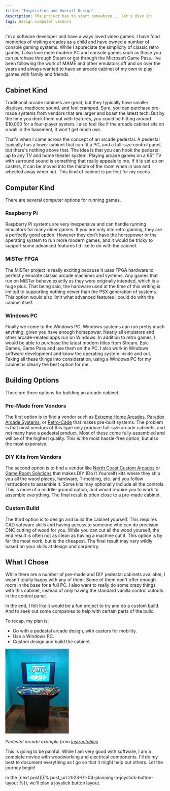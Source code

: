 ```yaml
---
title: "Inspiration and Overall Design"
description: The project has to start somewhere... let's dive in!
tags: design computer vendors
---
```


I'm a software developer and have always loved video games.  I have fond memories of visiting arcades as a child and have owned a number of console gaming systems.  While I appreciate the simplicity of classic retro games, I also love more modern PC and console games such as those you can purchase through Steam or get through the Microsoft Game Pass.  I've been following the work of MAME and other emulators off and on over the years and always wanted to have an arcade cabinet of my own to play games with family and friends.

## Cabinet Kind

Traditional arcade cabinets are great, but they typically have smaller displays, mediocre sound, and feel cramped.  Sure, you can purchase pre-made systems from vendors that are larger and boast the latest tech.  But by the time you deck them out with features, you could be hitting around $10,000 for a four-player system.  I also feel like if the arcade cabinet sits on a wall in the basement, it won't get much use.

That's when I came across the concept of an arcade pedestal.  A pedestal typically has a lower cabinet that can fit a PC, and a full-size control panel, but there's nothing above that.  The idea is that you can hook the pedestal up to any TV and home theater system.  Playing arcade games on a 65" TV with surround sound is something that really appeals to me.  If it is set up on casters, it can be moved into the middle of the room when in use and wheeled away when not.  This kind of cabinet is perfect for my needs.

## Computer Kind

There are several computer options for running games.

### Raspberry Pi

Raspberry Pi systems are very inexpensive and can handle running emulators for many older games.  If you are only into retro gaming, they are a perfectly good option.  However they don't have the horsepower or the operating system to run more modern games, and it would be tricky to support some advanced features I'd like to do with the cabinet.

### MiSTer FPGA

The MiSTer project is really exciting because it uses FPGA hardware to perfectly emulate classic arcade machines and systems.  Any games that run on MiSTer behave exactly as they were originally intended, which is a huge plus.  That being said, the hardware used at the time of this writing is limited to supporting nothing newer than the PSX generation of systems.  This option would also limit what advanced features I could do with the cabinet itself.

### Windows PC

Finally we come to the Windows PC.  Windows systems can run pretty much anything, given you have enough horsepower.  Nearly all emulators and other arcade-related apps run on Windows.  In addition to retro games, I would be able to purchase the latest modern titles from Stream, Epic Games, Game Pass and use them on the PC.  I also work in Windows software development and know the operating system inside and out.  Taking all these things into consideration, using a Windows PC for my cabinet is clearly the best option for me.

## Building Options

There are three options for building an arcade cabinet.

### Pre-Made from Vendors

The first option is to find a vendor such as [Extreme Home Arcades](https://extremehomearcades.com/), [Paradox Arcade Systems](http://www.paradoxarcades.com/), or [Retro-Cade](https://retro-cade.com/) that makes pre-built systems.  The problem is that most vendors of this type only produce full-size arcade cabinets, and not many have a pedestal product.  Most of these come fully-assembled and will be of the highest quality.  This is the most hassle-free option, but also the most expensive.

### DIY Kits from Vendors

The second option is to find a vendor like [North Coast Custom Arcades](https://www.mameroom.com/) or [Game Room Solutions](https://gameroomsolutions.com/) that makes DIY (Do It Yourself) kits where they ship you all the wood pieces, hardware, T-molding, etc. and you follow instructions to assemble it.  Some kits may optionally include all the controls.  This is more of a middle-ground option, and would require you to work to assemble everything.  The final result is often close to a pre-made cabinet.

### Custom Build

The third option is to design and build the cabinet yourself.  This requires CAD software skills and having access to someone who can do precision CNC cutting of wood for you.  While you can cut all the wood yourself, the end result is often not as clean as having a machine cut it.  This option is by far the most work, but is the cheapest.  The final result may vary wildly based on your skills at design and carpentry.

## What I Chose

While there are a number of pre-made and DIY pedestal cabinets available, I wasn't totally happy with any of them.  Some of them don't offer enough room in the base for a full PC.  I also want to really do some crazy things with this cabinet, instead of only having the standard vanilla control cutouts in the control panel.

In the end, I felt like it would be a fun project to try and do a custom build.  And to seek out some companies to help with certain parts of the build.  

To recap, my plan is:

- Go with a pedestal arcade design, with casters for mobility.
- Use a Windows PC.
- Custom design and build the cabinet.

![Pedestal Arcade Example](/assets/images/posts/2022-10-16/pedestal-arcade-example.webp)

*Pedestal arcade example from [Instructables](https://www.instructables.com/4-Player-Pedestal-Arcade-Cabinet-for-MAME/)*

This is going to be painful.  While I am very good with software, I am a complete novice with woodworking and electrical components.  I'll do my best to document everything as I go so that it might help out others.  Let the journey begin!

In the [next post]({% post_url 2023-01-04-planning-a-joystick-button-layout %}), we'll plan a joystick button layout.
